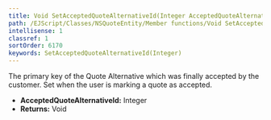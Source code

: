 ```yaml
---
title: Void SetAcceptedQuoteAlternativeId(Integer AcceptedQuoteAlternativeId)
path: /EJScript/Classes/NSQuoteEntity/Member functions/Void SetAcceptedQuoteAlternativeId(Integer p_0)
intellisense: 1
classref: 1
sortOrder: 6170
keywords: SetAcceptedQuoteAlternativeId(Integer)
---
```



The primary key of the Quote Alternative which was finally accepted by the customer. Set when the user is marking a quote as accepted.



* **AcceptedQuoteAlternativeId:** Integer
* **Returns:** Void


